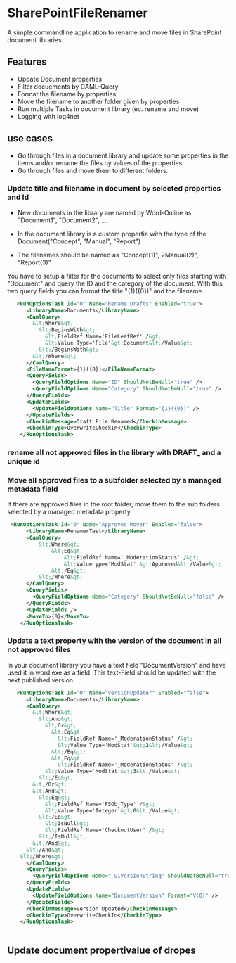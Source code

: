 # SharePointFileRenamer
A simple commandline application to rename and move files in SharePoint document libraries. 

## Features
- Update Document properties
- Filter docuements by CAML-Query
- Format the filename by properties
- Move the filename to another folder given by properties
- Run multiple Tasks in document library (ec. rename and move)
- Logging with log4net

## use cases
- Go through files in a document library and update some properties in the items and/or rename the files by values of the properties.
- Go through files and move them to different folders.


### Update title and filename in document by selected properties and Id
- New documents in the library are named by Word-Online as "Document1", "Document2", ....

- In the document library is a custom propertie with the type of the Document("Concept", "Manual", "Report")

- The filenames should be named as "Concept(1)", 2Manual(2)", "Report(3)"

You have to setup a filter for the documents to select only files starting with "Document" and query the ID and the category of the document. With this two query fields you can format the title "{1}({0})" and the filename. 

```xml
   <RunOptionsTask Id="0" Name="Rename Drafts" Enabled="true">
      <LibraryName>Documents</LibraryName>
      <CamlQuery>
        &lt;Where&gt;
          &lt;BeginsWith&gt;
            &lt;FieldRef Name='FileLeafRef' /&gt;
            &lt;Value Type='File'&gt;Document&lt;/Value&gt;
          &lt;/BeginsWith&gt;
        &lt;/Where&gt;
      </CamlQuery>	
      <FileNameFormat>{1}({0})</FileNameFormat>
      <QueryFields>
        <QueryFieldOptions Name="ID" ShouldNotBeNull="true" />
        <QueryFieldOptions Name="Category" ShouldNotBeNull="true" />
      </QueryFields>
      <UpdateFields>
        <UpdateFieldOptions Name="Title" Format="{1}({0})" />
      </UpdateFields>
      <CheckinMessage>Draft File Renamed</CheckinMessage>
      <CheckinType>OverwriteCheckIn</CheckinType>
    </RunOptionsTask>

```
### rename all not approved files in the library with DRAFT_ and a unique id


### Move all approved files to a subfolder selected by a managed metadata field
If there are approved files in the root folder, move them to the sub folders selected by a managed metadata property

```xml
 <RunOptionsTask Id="0" Name="Approved Mover" Enabled="false">
      <LibraryName>RenamerTest</LibraryName>
      <CamlQuery>
          &lt;Where&gt;
              &lt;Eq&gt;
                  &lt;FieldRef Name='_ModerationStatus' /&gt;
                  &lt;Value ype='ModStat' &gt;Approved&lt;/Value&gt;
              &lt;/Eq&gt;
          &lt;/Where&gt;
      </CamlQuery>
      <QueryFields>
        <QueryFieldOptions Name="Category" ShouldNotBeNull="false" />
      </QueryFields>
      <UpdateFields />
      <MoveTo>{0}</MoveTo>
    </RunOptionsTask>
```



### Update a text property with the version of the document in all not approved files

In your document library you have a text field "DocumentVersion" and have used it in word.exe as a field. This text-Field should be updated with the next published version.

``` xml
   <RunOptionsTask Id="0" Name="VersionUpdater" Enabled="false">
      <LibraryName>Documents</LibraryName>
      <CamlQuery>
        &lt;Where&gt;
          &lt;And&gt;
            &lt;Or&gt;
              &lt;Eq&gt;
                &lt;FieldRef Name='_ModerationStatus' /&gt;
                &lt;Value Type='ModStat'&gt;2&lt;/Value&gt;
              &lt;/Eq&gt;
              &lt;Eq&gt;
                &lt;FieldRef Name='_ModerationStatus' /&gt;
	        &lt;Value Type='ModStat'&gt;3&lt;/Value&gt;
	      &lt;/Eq&gt;
 	    &lt;/Or&gt;
	    &lt;And&gt;
	      &lt;Eq&gt;
	        &lt;FieldRef Name='FSObjType' /&gt;
	        &lt;Value Type='Integer'&gt;0&lt;/Value&gt;
	      &lt;/Eq&gt;
	        &lt;IsNull&gt;
	        &lt;FieldRef Name='CheckoutUser' /&gt;
	      &lt;/IsNull&gt;
	    &lt;/And&gt;
	  &lt;/And&gt;
	&lt;/Where&gt;	
      </CamlQuery>
      <QueryFields>
        <QueryFieldOptions Name="_UIVersionString" ShouldNotBeNull="true" />
      </QueryFields>
      <UpdateFields>
        <UpdateFieldOptions Name="DocumentVersion" Format="V{0}" />
      </UpdateFields>
      <CheckinMessage>Version Updated</CheckinMessage>
      <CheckinType>OverwriteCheckIn</CheckinType>
    </RunOptionsTask>
 
```




## Update document propertivalue of dropes


